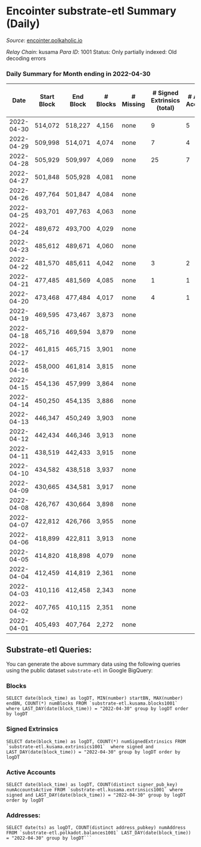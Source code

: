 # Encointer substrate-etl Summary (Daily)

_Source_: [encointer.polkaholic.io](https://encointer.polkaholic.io)

*Relay Chain*: kusama
*Para ID*: 1001
Status: Only partially indexed: Old decoding errors


### Daily Summary for Month ending in 2022-04-30


| Date | Start Block | End Block | # Blocks | # Missing | # Signed Extrinsics (total) | # Active Accounts | # Addresses with Balances | # Events | # Transfers | # XCM Transfers In | # XCM Transfers Out |
| ---- | ----------- | --------- | -------- | --------- | --------------------------- | ----------------- | ------------------------- | -------- | ----------- | ------------------ | ------------------- |
| 2022-04-30 | 514,072 | 518,227 | 4,156 | none  | 9 | 5 | 17 | 8,353 |   |   |   |
| 2022-04-29 | 509,998 | 514,071 | 4,074 | none  | 7 | 4 | 17 | 8,180 |   |   |   |
| 2022-04-28 | 505,929 | 509,997 | 4,069 | none  | 25 | 7 | 17 | 8,286 | 10 ($40.53) |   |   |
| 2022-04-27 | 501,848 | 505,928 | 4,081 | none  |  |  | 7 | 8,162 |   |   |   |
| 2022-04-26 | 497,764 | 501,847 | 4,084 | none  |  |  | 7 | 8,168 |   |   |   |
| 2022-04-25 | 493,701 | 497,763 | 4,063 | none  |  |  | 7 | 8,126 |   |   |   |
| 2022-04-24 | 489,672 | 493,700 | 4,029 | none  |  |  | 7 | 8,058 |   |   |   |
| 2022-04-23 | 485,612 | 489,671 | 4,060 | none  |  |  | 7 | 8,120 |   |   |   |
| 2022-04-22 | 481,570 | 485,611 | 4,042 | none  | 3 | 2 | 7 | 8,119 |   |   |   |
| 2022-04-21 | 477,485 | 481,569 | 4,085 | none  | 1 | 1 | 7 | 8,174 |   |   |   |
| 2022-04-20 | 473,468 | 477,484 | 4,017 | none  | 4 | 1 | 7 | 8,064 |   |   |   |
| 2022-04-19 | 469,595 | 473,467 | 3,873 | none  |  |  | 7 | 7,749 |   |   |   |
| 2022-04-18 | 465,716 | 469,594 | 3,879 | none  |  |  | 7 | 7,762 |   |   |   |
| 2022-04-17 | 461,815 | 465,715 | 3,901 | none  |  |  | 7 | 7,802 |   |   |   |
| 2022-04-16 | 458,000 | 461,814 | 3,815 | none  |  |  | 7 | 7,630 |   |   |   |
| 2022-04-15 | 454,136 | 457,999 | 3,864 | none  |  |  | 7 | 7,728 |   |   |   |
| 2022-04-14 | 450,250 | 454,135 | 3,886 | none  |  |  | 7 | 7,772 |   |   |   |
| 2022-04-13 | 446,347 | 450,249 | 3,903 | none  |  |  | 7 | 7,806 |   |   |   |
| 2022-04-12 | 442,434 | 446,346 | 3,913 | none  |  |  | 7 | 7,826 |   |   |   |
| 2022-04-11 | 438,519 | 442,433 | 3,915 | none  |  |  | 7 | 7,830 |   |   |   |
| 2022-04-10 | 434,582 | 438,518 | 3,937 | none  |  |  | 7 | 7,874 |   |   |   |
| 2022-04-09 | 430,665 | 434,581 | 3,917 | none  |  |  | 7 | 7,837 |   |   |   |
| 2022-04-08 | 426,767 | 430,664 | 3,898 | none  |  |  | 7 | 7,796 |   |   |   |
| 2022-04-07 | 422,812 | 426,766 | 3,955 | none  |  |  | 7 | 7,910 |   |   |   |
| 2022-04-06 | 418,899 | 422,811 | 3,913 | none  |  |  | 7 | 7,826 |   |   |   |
| 2022-04-05 | 414,820 | 418,898 | 4,079 | none  |  |  | 7 | 8,158 |   |   |   |
| 2022-04-04 | 412,459 | 414,819 | 2,361 | none  |  |  | 7 | 4,722 |   |   |   |
| 2022-04-03 | 410,116 | 412,458 | 2,343 | none  |  |  | 7 | 4,686 |   |   |   |
| 2022-04-02 | 407,765 | 410,115 | 2,351 | none  |  |  | 7 | 4,702 |   |   |   |
| 2022-04-01 | 405,493 | 407,764 | 2,272 | none  |  |  | 7 | 4,544 |   |   |   |

## Substrate-etl Queries:
You can generate the above summary data using the following queries using the public dataset `substrate-etl` in Google BigQuery:


### Blocks
```
SELECT date(block_time) as logDT, MIN(number) startBN, MAX(number) endBN, COUNT(*) numBlocks FROM `substrate-etl.kusama.blocks1001`  where LAST_DAY(date(block_time)) = "2022-04-30" group by logDT order by logDT
```


### Signed Extrinsics
```
SELECT date(block_time) as logDT, COUNT(*) numSignedExtrinsics FROM `substrate-etl.kusama.extrinsics1001`  where signed and LAST_DAY(date(block_time)) = "2022-04-30" group by logDT order by logDT
```


### Active Accounts
```
SELECT date(block_time) as logDT, COUNT(distinct signer_pub_key) numAccountsActive FROM `substrate-etl.kusama.extrinsics1001` where signed and LAST_DAY(date(block_time)) = "2022-04-30" group by logDT order by logDT
```


### Addresses:
```
SELECT date(ts) as logDT, COUNT(distinct address_pubkey) numAddress FROM `substrate-etl.polkadot.balances1001` LAST_DAY(date(block_time)) = "2022-04-30" group by logDT```

